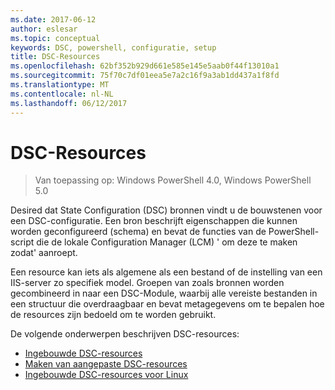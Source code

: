 ```yaml
---
ms.date: 2017-06-12
author: eslesar
ms.topic: conceptual
keywords: DSC, powershell, configuratie, setup
title: DSC-Resources
ms.openlocfilehash: 62bf352b929d661e585e145e5aab0f44f13010a1
ms.sourcegitcommit: 75f70c7df01eea5e7a2c16f9a3ab1dd437a1f8fd
ms.translationtype: MT
ms.contentlocale: nl-NL
ms.lasthandoff: 06/12/2017
---
```

# <a name="dsc-resources"></a>DSC-Resources

>Van toepassing op: Windows PowerShell 4.0, Windows PowerShell 5.0

Desired dat State Configuration (DSC) bronnen vindt u de bouwstenen voor een DSC-configuratie. Een bron beschrijft eigenschappen die kunnen worden geconfigureerd (schema) en bevat de functies van de PowerShell-script die de lokale Configuration Manager (LCM) ' om deze te maken zodat' aanroept.

Een resource kan iets als algemene als een bestand of de instelling van een IIS-server zo specifiek model.  Groepen van zoals bronnen worden gecombineerd in naar een DSC-Module, waarbij alle vereiste bestanden in een structuur die overdraagbaar en bevat metagegevens om te bepalen hoe de resources zijn bedoeld om te worden gebruikt.  

De volgende onderwerpen beschrijven DSC-resources:

- [Ingebouwde DSC-resources](builtInResource.md)
- [Maken van aangepaste DSC-resources](authoringResource.md)
- [Ingebouwde DSC-resources voor Linux](lnxBuiltInResources.md)

